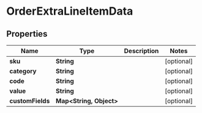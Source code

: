 
# OrderExtraLineItemData

## Properties
Name | Type | Description | Notes
------------ | ------------- | ------------- | -------------
**sku** | **String** |  |  [optional]
**category** | **String** |  |  [optional]
**code** | **String** |  |  [optional]
**value** | **String** |  |  [optional]
**customFields** | **Map&lt;String, Object&gt;** |  |  [optional]



